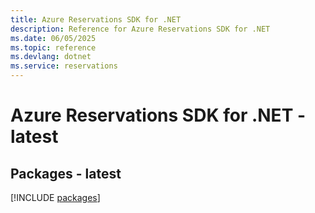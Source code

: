```yaml
---
title: Azure Reservations SDK for .NET
description: Reference for Azure Reservations SDK for .NET
ms.date: 06/05/2025
ms.topic: reference
ms.devlang: dotnet
ms.service: reservations
---
```

# Azure Reservations SDK for .NET - latest
## Packages - latest
[!INCLUDE [packages](reservations-index.md)]